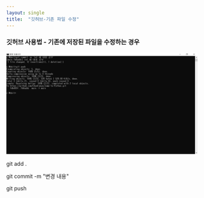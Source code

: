 ```yaml
---
layout: single
title:  "깃허브-기존 파일 수정"
---
```


### 깃허브 사용법 - 기존에 저장된 파일을 수정하는 경우



![깃허브사용법](../images/2022-01-01-useGit/깃허브사용법.JPG)

git add .

git commit -m "변경 내용"

git push



